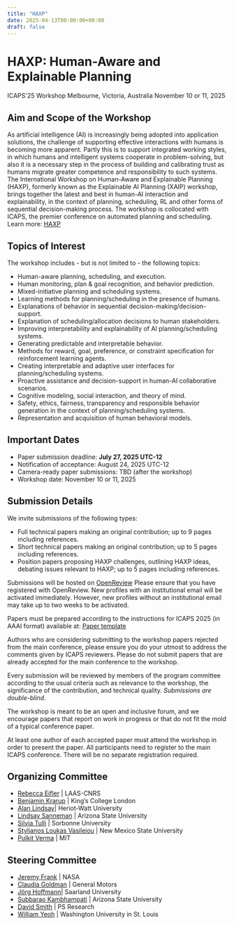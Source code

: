 ```yaml
---
title: "HAXP"
date: 2025-04-13T00:00:00+00:00
draft: false
---
```


# HAXP: Human-Aware and Explainable Planning

ICAPS'25 Workshop
Melbourne, Victoria, Australia
November 10 or 11, 2025

## Aim and Scope of the Workshop

As artificial intelligence (AI) is increasingly being adopted into application solutions, the challenge of supporting effective interactions with humans is becoming more apparent. Partly this is to support integrated working styles, in which humans and intelligent systems cooperate in problem-solving, but also it is a necessary step in the process of building and calibrating trust as humans migrate greater competence and responsibility to such systems. The International Workshop on Human-Aware and Explainable Planning (HAXP), formerly known as the Explainable AI Planning (XAIP) workshop, brings together the latest and best in human-AI interaction and explainability, in the context of planning, scheduling, RL and other forms of sequential decision-making process. The workshop is collocated with ICAPS, the premier conference on automated planning and scheduling. Learn more: [HAXP](https://haxp.org)

## Topics of Interest

The workshop includes - but is not limited to - the following topics:

* Human-aware planning, scheduling, and execution.
* Human monitoring, plan & goal recognition, and behavior prediction.
* Mixed-initiative planning and scheduling systems.
* Learning methods for planning/scheduling in the presence of humans.
* Explanations of behavior in sequential decision-making/decision-support.
* Explanation of scheduling/allocation decisions to human stakeholders.
* Improving interpretability and explainability of AI planning/scheduling systems.
* Generating predictable and interpretable behavior.
* Methods for reward, goal, preference, or constraint specification for reinforcement learning agents.
* Creating interpretable and adaptive user interfaces for planning/scheduling systems.
* Proactive assistance and decision-support in human-AI collaborative scenarios.
* Cognitive modeling, social interaction, and theory of mind.
* Safety, ethics, fairness, transparency and responsible behavior generation in the context of planning/scheduling systems.
* Representation and acquisition of human behavioral models.

 

## Important Dates

* Paper submission deadline: **July 27, 2025 UTC-12**
* Notification of acceptance: August 24, 2025 UTC-12
* Camera-ready paper submissions: TBD (after the workshop)
* Workshop date: November 10 or 11, 2025

## Submission Details

We invite submissions of the following types: 

* Full technical papers making an original contribution; up to 9 pages including references.
* Short technical papers making an original contribution; up to 5 pages including references. 
* Position papers proposing HAXP challenges, outlining HAXP ideas, debating issues relevant to HAXP; up to 5 pages including references.

Submissions will be hosted on [OpenReview](https://openreview.net/group?id=icaps-conference.org/ICAPS/2025/Workshop/HAXP)
Please ensure that you have registered with OpenReview. New profiles with an institutional email will be activated immediately. However, new profiles without an institutional email may take up to two weeks to be activated.

Papers must be prepared according to the instructions for ICAPS 2025 (in AAAI format) available at: [Paper template](https://icaps25.icaps-conference.org/files/icaps2025-author-kit.zip)


Authors who are considering submitting to the workshop papers rejected from the main conference, please ensure you do your utmost to address the comments given by ICAPS reviewers. Please do not submit papers that are already accepted for the main conference to the workshop.

Every submission will be reviewed by members of the program committee according to the usual criteria such as relevance to the workshop, the significance of the contribution, and technical quality. *Submissions are double-blind*.

The workshop is meant to be an open and inclusive forum, and we encourage papers that report on work in progress or that do not fit the mold of a typical conference paper.

At least one author of each accepted paper must attend the workshop in order to present the paper. All participants need to register to the main ICAPS conference. There will be no separate registration required.

## Organizing Committee

* [Rebecca Eifler](https://www.linkedin.com/in/rebecca-eifler-b56652144/) | LAAS-CNRS
* [Benjamin Krarup](https://scholar.google.co.uk/citations?user=yEjXNsQAAAAJ&hl=en) | King’s College London 
* [Alan Lindsay](https://researchportal.hw.ac.uk/en/persons/alan-lindsay)| Heriot-Watt University
* [Lindsay Sanneman](https://www.lindsaysanneman.com/) | Arizona State University 
* [Silvia Tulli](https://silviatulli.com/) | Sorbonne University
* [Stylianos Loukas Vasileiou](https://thestlucas.com/) | New Mexico State University
* [Pulkit Verma](https://pulkitverma.net) | MIT

## Steering Committee

* [Jeremy Frank](https://www.linkedin.com/in/jeremy-frank-62141bb3/) | NASA
* [Claudia Goldman](https://il.linkedin.com/in/claudiagoldman) | General Motors 
* [Jörg Hoffmann](http://fai.cs.uni-saarland.de/hoffmann/)| Saarland University
* [Subbarao Kambhampati](https://rakaposhi.eas.asu.edu/) | Arizona State University
* [David Smith](http://psresearch.xyz/) | PS Research
* [William Yeoh](https://sites.wustl.edu/wyeoh/) | Washington University in St. Louis
